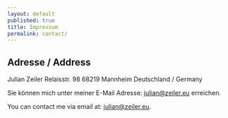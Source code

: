 ```yaml
---
layout: default
published: true
title: Impressum
permalink: contact/
---
```


## Adresse / Address
Julian Zeiler
Relaisstr. 98
68219 Mannheim
Deutschland / Germany

Sie können mich unter meiner E-Mail Adresse:
[julian@zeiler.eu](julian@zeiler.eu) erreichen.

You can contact me via email at:
[julian@zeiler.eu](julian@zeiler.eu).